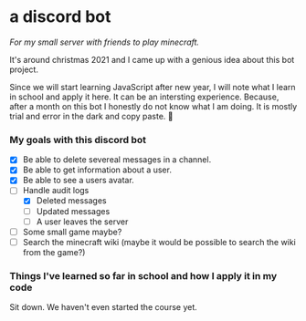 # a discord bot

*For my small server with friends to play minecraft.*

It's around christmas 2021 and I came up with a genious idea about this bot project. 

Since we will start learning JavaScript after new year, I will note what I learn in school and apply it here. It can be an intersting experience. Because, after a month on this bot I honestly do not know what I am doing. It is mostly trial and error in the dark and copy paste. 🙈


### My goals with this discord bot

- [x] Be able to delete severeal messages in a channel.
- [x] Be able to get information about a user. 
- [x] Be able to see a users avatar. 
- [ ] Handle audit logs
    - [x] Deleted messages
    - [ ] Updated messages
    - [ ] A user leaves the server
- [ ] Some small game maybe?
- [ ] Search the minecraft wiki (maybe it would be possible to search the wiki from the game?)

### Things I've learned so far in school and how I apply it in my code

Sit down. We haven't even started the course yet. 